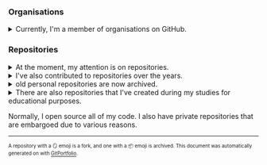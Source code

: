 ### Organisations

<details>
    <summary>Currently, I'm a member of <!-- gitportfolio: get_orgs|count --> organisations on GitHub.</summary>

<!-- gitportfolio: get_orgs|to_list -->

</details>

### Repositories

<details>
    <summary>At the moment, my attention is on <!-- gitportfolio: get_focused_repos|count --> repositories.</summary>

<!-- gitportfolio: get_focused_repos|to_repo_table -->

</details>

<details>
    <summary>I've also contributed to <!-- gitportfolio: get_contribution_repos|count --> repositories over the years.</summary>

<!-- gitportfolio: get_contribution_repos|to_repo_table -->

</details>

<details>
    <summary><!-- gitportfolio: get_archived_repos|count --> old personal repositories are now archived.</summary>

<!-- gitportfolio: get_archived_repos|to_repo_table -->

</details>

<details>
    <summary>There are also <!-- gitportfolio: get_education_repos|count --> repositories that I've created during my studies for educational purposes.</summary>

<!-- gitportfolio: get_education_repos|to_repo_table -->

</details>

Normally, I open source all of my code. I also have <!-- gitportfolio: get_private_repos|count --> private repositories that are embargoed due to various reasons.

---

<sup><sub>A repository with a 🪞 emoji is a fork, and one with a 📦 emoji is archived. This document was automatically generated on <!-- gitportfolio: now|to_utc_string --> with [GitPortfolio](https://github.com/iosifache/gitportfolio).</sub></sup>
